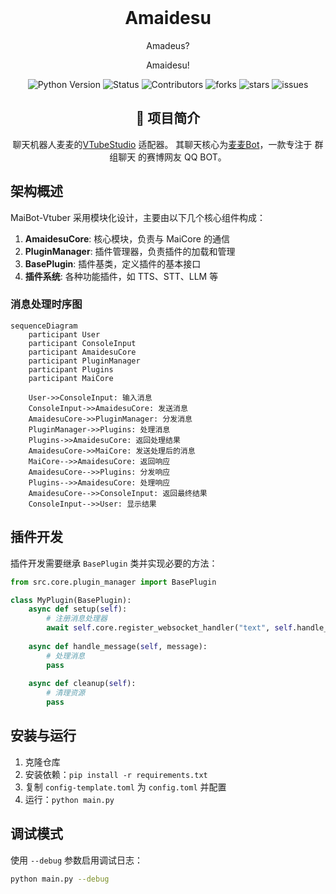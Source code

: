 <br />
<div align="center">

# Amaidesu

Amadeus?

Amaidesu!

  ![Python Version](https://img.shields.io/badge/Python-3.10+-blue)
  ![Status](https://img.shields.io/badge/状态-开摆中-red)
  ![Contributors](https://img.shields.io/badge/贡献者-没几个人-red)
  ![forks](https://img.shields.io/badge/分支数-一点点-green)
  ![stars](https://img.shields.io/github/stars/ChangingSelf/Amaidesu?style=flat&label=星标数)
  ![issues](https://img.shields.io/github/issues/ChangingSelf/Amaidesu)



## 📝 项目简介


聊天机器人麦麦的[VTubeStudio](https://github.com/DenchiSoft/VTubeStudio) 适配器。
其聊天核心为[麦麦Bot](https://github.com/aiM-with-u/MaiBot)，一款专注于 群组聊天 
的赛博网友 QQ BOT。

</div>

## 架构概述

MaiBot-Vtuber 采用模块化设计，主要由以下几个核心组件构成：

1. **AmaidesuCore**: 核心模块，负责与 MaiCore 的通信
2. **PluginManager**: 插件管理器，负责插件的加载和管理
3. **BasePlugin**: 插件基类，定义插件的基本接口
4. **插件系统**: 各种功能插件，如 TTS、STT、LLM 等

### 消息处理时序图

```mermaid
sequenceDiagram
    participant User
    participant ConsoleInput
    participant AmaidesuCore
    participant PluginManager
    participant Plugins
    participant MaiCore

    User->>ConsoleInput: 输入消息
    ConsoleInput->>AmaidesuCore: 发送消息
    AmaidesuCore->>PluginManager: 分发消息
    PluginManager->>Plugins: 处理消息
    Plugins->>AmaidesuCore: 返回处理结果
    AmaidesuCore->>MaiCore: 发送处理后的消息
    MaiCore-->>AmaidesuCore: 返回响应
    AmaidesuCore-->>Plugins: 分发响应
    Plugins-->>AmaidesuCore: 处理响应
    AmaidesuCore-->>ConsoleInput: 返回最终结果
    ConsoleInput-->>User: 显示结果
```

## 插件开发

插件开发需要继承 `BasePlugin` 类并实现必要的方法：

```python
from src.core.plugin_manager import BasePlugin

class MyPlugin(BasePlugin):
    async def setup(self):
        # 注册消息处理器
        await self.core.register_websocket_handler("text", self.handle_message)
    
    async def handle_message(self, message):
        # 处理消息
        pass
    
    async def cleanup(self):
        # 清理资源
        pass
```

## 安装与运行

1. 克隆仓库
2. 安装依赖：`pip install -r requirements.txt`
3. 复制 `config-template.toml` 为 `config.toml` 并配置
4. 运行：`python main.py`

## 调试模式

使用 `--debug` 参数启用调试日志：

```bash
python main.py --debug
```

